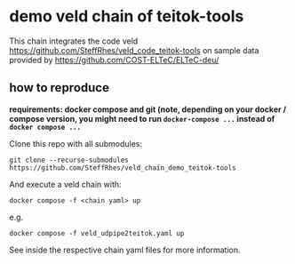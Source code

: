# demo veld chain of teitok-tools

This chain integrates the code veld https://github.com/SteffRhes/veld_code_teitok-tools on sample
data provided by https://github.com/COST-ELTeC/ELTeC-deu/

## how to reproduce

**requirements: docker compose and git (note, depending on your docker / compose version, you might need to run `docker-compose ...` instead of `docker compose ...`**

Clone this repo with all submodules:

```
git clone --recurse-submodules https://github.com/SteffRhes/veld_chain_demo_teitok-tools
```

And execute a veld chain with:
```
docker compose -f <chain yaml> up
```
e.g.
```
docker compose -f veld_udpipe2teitok.yaml up
```

See inside the respective chain yaml files for more information.

